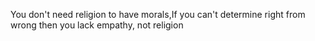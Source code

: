 
You don't need religion to have morals,If you can't determine right from wrong then you lack empathy, not religion


